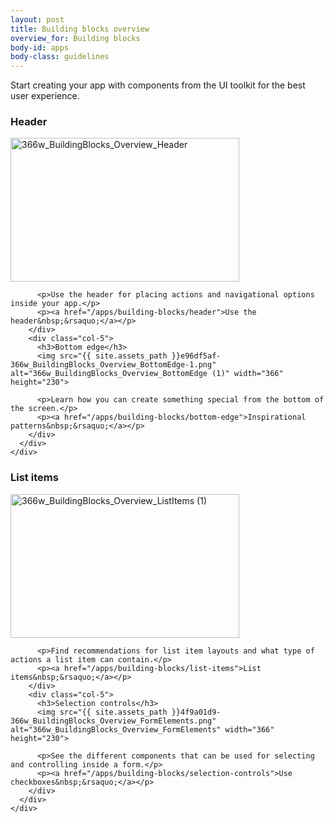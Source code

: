 ```yaml
---
layout: post
title: Building blocks overview
overview_for: Building blocks
body-id: apps
body-class: guidelines
---
```


<div class="row">
  <div class="col-8">
    <p>Start creating your app with components from the UI toolkit for the best user experience.</p>
  </div>
</div>

<div class="p-strip">
  <div class="row">
    <div class="col-10">
      <div class="row">
        <div class="col-5">
          <h3>Header</h3>
          <img src="{{ site.assets_path }}5f793b5b-366w_BuildingBlocks_Overview_Header.png" alt="366w_BuildingBlocks_Overview_Header" width="366" height="230">

          <p>Use the header for placing actions and navigational options inside your app.</p>
          <p><a href="/apps/building-blocks/header">Use the header&nbsp;&rsaquo;</a></p>
        </div>
        <div class="col-5">
          <h3>Bottom edge</h3>
          <img src="{{ site.assets_path }}e96df5af-366w_BuildingBlocks_Overview_BottomEdge-1.png" alt="366w_BuildingBlocks_Overview_BottomEdge (1)" width="366" height="230">

          <p>Learn how you can create something special from the bottom of the screen.</p>
          <p><a href="/apps/building-blocks/bottom-edge">Inspirational patterns&nbsp;&rsaquo;</a></p>
        </div>
      </div>
    </div>
  </div>

  <div class="row">
    <div class="col-10">
      <div class="row">
        <div class="col-5">
          <h3>List items</h3>
          <img src="{{ site.assets_path }}e8b9d12d-366w_BuildingBlocks_Overview_ListItems-1.png" alt="366w_BuildingBlocks_Overview_ListItems (1)" width="366" height="230">

          <p>Find recommendations for list item layouts and what type of actions a list item can contain.</p>
          <p><a href="/apps/building-blocks/list-items">List items&nbsp;&rsaquo;</a></p>
        </div>
        <div class="col-5">
          <h3>Selection controls</h3>
          <img src="{{ site.assets_path }}4f9a01d9-366w_BuildingBlocks_Overview_FormElements.png" alt="366w_BuildingBlocks_Overview_FormElements" width="366" height="230">

          <p>See the different components that can be used for selecting and controlling inside a form.</p>
          <p><a href="/apps/building-blocks/selection-controls">Use checkboxes&nbsp;&rsaquo;</a></p>
        </div>
      </div>
    </div>
  </div>
</div>
